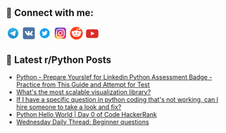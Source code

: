 ## 🔎 Connect with me:
[<img src="https://github.com/bullbesh/bullbesh/blob/main/images/Telegram.png" width="32" height="32" />](https://t.me/bullbesh)
[<img src="https://github.com/bullbesh/bullbesh/blob/main/images/VK.png" width="32" height="32" />](https://vk.com/bullbesh)
[<img src="https://github.com/bullbesh/bullbesh/blob/main/images/Twitter.png" width="32" height="32" />](https://twitter.com/bullbesh1)
[<img src="https://github.com/bullbesh/bullbesh/blob/main/images/Instagram.png" width="32" height="32" />](https://www.instagram.com/bullbesh)
[<img src="https://github.com/bullbesh/bullbesh/blob/main/images/Reddit.png" width="32" height="32" />](https://www.reddit.com/user/bullbesh)
[<img src="https://github.com/bullbesh/bullbesh/blob/main/images/YouTube.png" width="32" height="32" />](https://www.youtube.com/channel/UCtfjRs6uzgq5mfm8S06WTcg)

## 📕 Latest r/Python Posts
<!-- BLOG-POST-LIST:START -->
- [Python - Prepare Yourslef for Linkedin Python Assessment Badge - Practice from This Guide and Attempt for Test](https://www.reddit.com/r/Python/comments/x7vpz2/python_prepare_yourslef_for_linkedin_python/)
- [What&#39;s the most scalable visualization library?](https://www.reddit.com/r/Python/comments/x7vjuv/whats_the_most_scalable_visualization_library/)
- [If I have a specific question in python coding that&#39;s not working, can I hire someone to take a look and fix?](https://www.reddit.com/r/Python/comments/x7taro/if_i_have_a_specific_question_in_python_coding/)
- [Python Hello World | Day 0 of Code HackerRank](https://www.reddit.com/r/Python/comments/x7r9r5/python_hello_world_day_0_of_code_hackerrank/)
- [Wednesday Daily Thread: Beginner questions](https://www.reddit.com/r/Python/comments/x7pxz6/wednesday_daily_thread_beginner_questions/)
<!-- BLOG-POST-LIST:END -->

